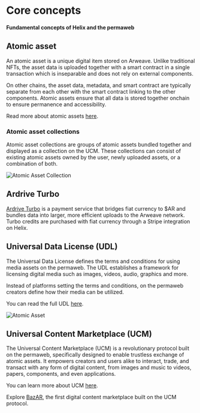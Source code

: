 # Core concepts

#### Fundamental concepts of Helix and the permaweb

## Atomic asset

An atomic asset is a unique digital item stored on Arweave. Unlike traditional NFTs, the asset data is uploaded together with a smart contract in a single transaction which is inseparable and does not rely on external components.

On other chains, the asset data, metadata, and smart contract are typically separate from each other with the smart contract linking to the other components. Atomic assets ensure that all data is stored together onchain to ensure permanence and accessibility.

Read more about atomic assets [here](https://cookbook.arweave.dev/concepts/atomic-tokens.html).

### Atomic asset collections

Atomic asset collections are groups of atomic assets bundled together and displayed as a collection on the UCM. These collections can consist of existing atomic assets owned by the user, newly uploaded assets, or a combination of both.

![Atomic Asset Collection](https://arweave.net/DSwK9H1peJUie_FVz7HI3cnyllK_ln3dzCHxSiFNA8Y)

## Ardrive Turbo

[Ardrive Turbo](https://ardrive.io/turbo-bundler/) is a payment service that bridges fiat currency to $AR and bundles data into larger, more efficient uploads to the Arweave network. Turbo credits are purchased with fiat currency through a Stripe integration on Helix.

## Universal Data License (UDL)

The Universal Data License defines the terms and conditions for using media assets on the permaweb. The UDL establishes a framework for licensing digital media such as images, videos, audio, graphics and more.

Instead of platforms setting the terms and conditions, on the permaweb creators define how their media can be utilized.

You can read the full UDL [here](https://orgsxgbx4x37hfuoidzzzuixdwsi57e2eetei2ew6mzwqkxikhoa.arweave.net/dE0rmDfl9_OWjkDznNEXHaSO_JohJkRolvMzaCroUdw).

![Atomic Asset](https://arweave.net/TDH835b0UCD0B8h8CRqPalmVCw2J_9Fp_s0UNOsa8pY)

## Universal Content Marketplace (UCM)

The Universal Content Marketplace (UCM) is a revolutionary protocol built on the permaweb, specifically designed to enable trustless exchange of atomic assets. It empowers creators and users alike to interact, trade, and transact with any form of digital content, from images and music to videos, papers, components, and even applications.

You can learn more about UCM [here](https://ucm-wiki.g8way.io/#/en/Introducing-the-Universal-Content-Marketplace-protocol-UCM).

Explore [BazAR](https://bazar.arweave.dev/#/), the first digital content marketplace built on the UCM protocol.
